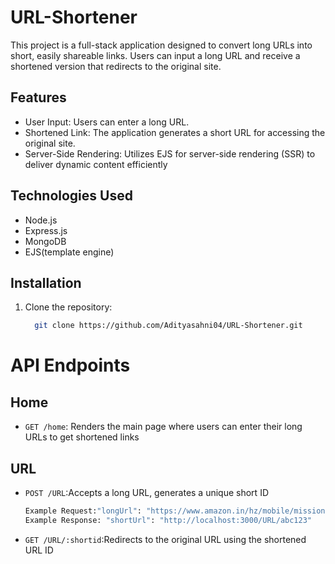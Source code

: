 # URL-Shortener

This project is a full-stack application designed to convert long URLs into short, easily shareable links. Users can input a long URL and receive a shortened version that redirects to the original site.

## Features

- User Input: Users can enter a long URL.
- Shortened Link: The application generates a short URL for accessing the original site.
- Server-Side Rendering: Utilizes EJS for server-side rendering (SSR) to deliver dynamic content efficiently
## Technologies Used

- Node.js
- Express.js
- MongoDB
- EJS(template engine)

## Installation

1. Clone the repository:

   ```bash
     git clone https://github.com/Adityasahni04/URL-Shortener.git

# API Endpoints

## Home

- `GET /home`: Renders the main page where users can enter their long URLs to get shortened links

## URL
- `POST /URL`:Accepts a long URL, generates a unique short ID

  
  ```bash
  Example Request:"longUrl": "https://www.amazon.in/hz/mobile/mission?p=fjFrk3hMXZVU2ZrolCVVh9Y5iAZiQqL6Y4BGUpeulY9WLdGE4OkuwnEkLcE5W0De1vLkEVNMzFPAs2QhJW5Ev2UKVhU02HXpws8AF4g8ao4c4vdZwAJZftV2J2M0ZVcExdlGv8JGW8o%2BUnMqt1%2FxSK0N9TPQylBKYW8B4J3bZFfgJ4eGGS3FW1fcOnvOQWO%2BE%2BlzSzlWC%2FU6PRWnhkjsdwdl3gU9%2FiTvTHWKrSPXwvAXbFNgtUt7ve8%2BisStRLFCJ6%2BsU%2BMq28KlJ8%2FgBfk1qOgjBt3QVsFl2ffBIn4ShwCeGAQPgqSvabUyv%2Bzo%2F5hg20D%2B1ykAb2CEpMqz3RA0Y4QD5w%2B7lD%2BAFw%2BI09LrxT6%2BIdQkDaL2iSB0%2FojxrB1BfN4N22BVsCc0gWz0iX%2FUrIOHW4I%2F5vQLA%2BTti5GZMVc%3D&ref_=ci_mcx_mi&pf_rd_r=1FVCPQ11NTJSAQJB4YJR&pf_rd_p=4e979a44-3cbd-4362-a989-377bbd0fea77&pd_rd_r=eb783c24-8fd1-43f2-9a33-d99bf9260580&pd_rd_w=Dbiqe&pd_rd_wg=omthl"
  Example Response: "shortUrl": "http://localhost:3000/URL/abc123"
  
- `GET /URL/:shortid`:Redirects to the original URL using the shortened URL ID
